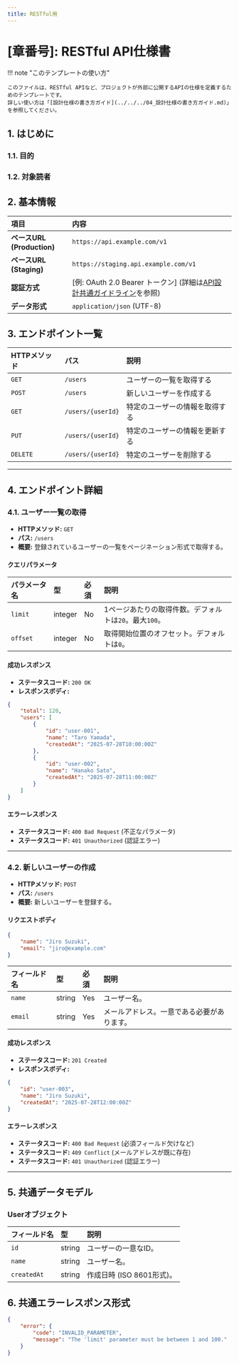 ```yaml
---
title: RESTful用
---
```


# [章番号]: RESTful API仕様書

!!! note "このテンプレートの使い方"

    このファイルは、RESTful APIなど、プロジェクトが外部に公開するAPIの仕様を定義するためのテンプレートです。
    詳しい使い方は「[設計仕様の書き方ガイド](../../../04_設計仕様の書き方ガイド.md)」を参照してください。

## 1. はじめに

### 1.1. 目的

<!-- このAPIが提供する機能と、その目的を簡潔に記述します。 -->

### 1.2. 対象読者

<!-- このAPI仕様書を読むことが想定される読者をリストアップします。（例: フロントエンド開発者、外部サービス開発者など） -->

## 2. 基本情報

| 項目                       | 内容                                                                                                                |
| :------------------------- | :------------------------------------------------------------------------------------------------------------------ |
| **ベースURL (Production)** | `https://api.example.com/v1`                                                                                        |
| **ベースURL (Staging)**    | `https://staging.api.example.com/v1`                                                                                |
| **認証方式**               | [例: OAuth 2.0 Bearer トークン] (詳細は[API設計共通ガイドライン](../API設計共通ガイドライン.md#1-認証・認可)を参照) |
| **データ形式**             | `application/json` (UTF-8)                                                                                          |

## 3. エンドポイント一覧

<!-- 提供するAPIエンドポイントの概要を一覧で示します。 -->

| HTTPメソッド | パス              | 説明                           |
| :----------- | :---------------- | :----------------------------- |
| `GET`        | `/users`          | ユーザーの一覧を取得する       |
| `POST`       | `/users`          | 新しいユーザーを作成する       |
| `GET`        | `/users/{userId}` | 特定のユーザーの情報を取得する |
| `PUT`        | `/users/{userId}` | 特定のユーザーの情報を更新する |
| `DELETE`     | `/users/{userId}` | 特定のユーザーを削除する       |

---

## 4. エンドポイント詳細

<!-- ここから各エンドポイントの詳細な仕様を記述します。 -->

### 4.1. ユーザー一覧の取得

- **HTTPメソッド:** `GET`
- **パス:** `/users`
- **概要:** 登録されているユーザーの一覧をページネーション形式で取得する。

#### クエリパラメータ

| パラメータ名 | 型      | 必須 | 説明                                                   |
| :----------- | :------ | :--- | :----------------------------------------------------- |
| `limit`      | integer | No   | 1ページあたりの取得件数。デフォルトは`20`。最大`100`。 |
| `offset`     | integer | No   | 取得開始位置のオフセット。デフォルトは`0`。            |

#### 成功レスポンス

- **ステータスコード:** `200 OK`
- **レスポンスボディ:**

```json
{
    "total": 120,
    "users": [
        {
            "id": "user-001",
            "name": "Taro Yamada",
            "createdAt": "2025-07-28T10:00:00Z"
        },
        {
            "id": "user-002",
            "name": "Hanako Sato",
            "createdAt": "2025-07-28T11:00:00Z"
        }
    ]
}
```

#### エラーレスポンス

- **ステータスコード:** `400 Bad Request` (不正なパラメータ)
- **ステータスコード:** `401 Unauthorized` (認証エラー)

---

### 4.2. 新しいユーザーの作成

- **HTTPメソッド:** `POST`
- **パス:** `/users`
- **概要:** 新しいユーザーを登録する。

#### リクエストボディ

```json
{
    "name": "Jiro Suzuki",
    "email": "jiro@example.com"
}
```

| フィールド名 | 型     | 必須 | 説明                                       |
| :----------- | :----- | :--- | :----------------------------------------- |
| `name`       | string | Yes  | ユーザー名。                               |
| `email`      | string | Yes  | メールアドレス。一意である必要があります。 |

#### 成功レスポンス

- **ステータスコード:** `201 Created`
- **レスポンスボディ:**

```json
{
    "id": "user-003",
    "name": "Jiro Suzuki",
    "createdAt": "2025-07-28T12:00:00Z"
}
```

#### エラーレスポンス

- **ステータスコード:** `400 Bad Request` (必須フィールド欠けなど)
- **ステータスコード:** `409 Conflict` (メールアドレスが既に存在)
- **ステータスコード:** `401 Unauthorized` (認証エラー)

<!-- 以下、他のエンドポイント詳細を同様に記述 -->

---

## 5. 共通データモデル

<!-- API全体で共通して使用されるデータオブジェクトの定義を記述します。 -->

### Userオブジェクト

| フィールド名 | 型     | 説明                      |
| :----------- | :----- | :------------------------ |
| `id`         | string | ユーザーの一意なID。      |
| `name`       | string | ユーザー名。              |
| `createdAt`  | string | 作成日時 (ISO 8601形式)。 |

## 6. 共通エラーレスポンス形式

<!-- APIが返す共通のエラーレスポンスの形式を定義します。詳細は[API設計共通ガイドライン](../API設計共通ガイドライン.md#2-エラー設計)を参照してください。 -->

```json
{
    "error": {
        "code": "INVALID_PARAMETER",
        "message": "The 'limit' parameter must be between 1 and 100."
    }
}
```
